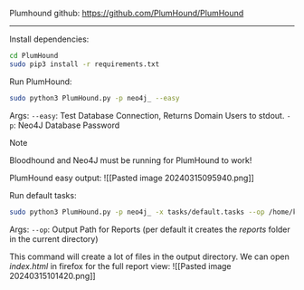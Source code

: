 Plumhound github: https://github.com/PlumHound/PlumHound

---
Install dependencies:
```bash
cd PlumHound
sudo pip3 install -r requirements.txt
```

Run PlumHound:
```bash
sudo python3 PlumHound.py -p neo4j_ --easy
```
Args:
`--easy`: Test Database Connection, Returns Domain Users to stdout.
`-p`: Neo4J Database Password

>[!Note]
>Bloodhound and Neo4J must be running for PlumHound to work!

PlumHound easy output:
![[Pasted image 20240315095940.png]]

Run default tasks:
```bash
sudo python3 PlumHound.py -p neo4j_ -x tasks/default.tasks --op /home/kali/courses/PNPT/AD/post_compromise_enumeration/plumhound/default_tasks
```
Args:
`--op`: Output Path for Reports (per default it creates the *reports* folder in the current directory)

This command will create a lot of files in the output directory. We can open *index.html* in firefox for the full report view:
![[Pasted image 20240315101420.png]]